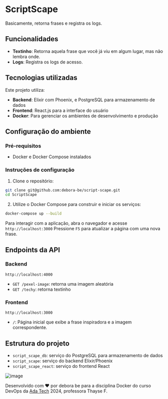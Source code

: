 # ScriptScape

Basicamente, retorna frases e registra os logs.

## Funcionalidades

- **Textinho**: Retorna aquela frase que você já viu em algum lugar, mas não lembra onde.
- **Logs**: Registra os logs de acesso.

## Tecnologias utilizadas

Este projeto utiliza:

- **Backend**: Elixir com Phoenix, e PostgreSQL para armazenamento de dados
- **Frontend**: React.js para a interface do usuário
- **Docker**: Para gerenciar os ambientes de desenvolvimento e produção

## Configuração do ambiente

### Pré-requisitos

- Docker e Docker Compose instalados

### Instruções de configuração

1. Clone o repositório:

```bash
git clone git@github.com:debora-be/script-scape.git
cd ScriptScape
```

2. Utilize o Docker Compose para construir e iniciar os serviços:

```bash
docker-compose up --build
```

Para interagir com a aplicação, abra o navegador e acesse `http://localhost:3000`
Pressione `F5` para atualizar a página com uma nova frase.

## Endpoints da API

### Backend
`http://localhost:4000`
- `GET /pexel-image`: retorna uma imagem aleatória
- `GET /techy`: retorna textinho
  
### Frontend
`http://localhost:3000`
- `/`: Página inicial que exibe a frase inspiradora e a imagem correspondente.

## Estrutura do projeto

- `script_scape_db`: serviço do PostgreSQL para armazenamento de dados
- `script_scape`: serviço do backend Elixir/Phoenix
- `script_scape_react`: serviço do frontend React

![image](https://i.ibb.co/fxVcB6R/Screenshot-from-2024-02-26-20-23-11.png)

Desenvolvido com ❤️ por debora be para a disciplina Docker do curso DevOps da [Ada Tech](https://ada.tech/sou-aluno/programas/b3-deva) 2024, professora Thayse F.
